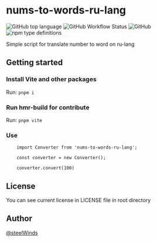 # nums-to-words-ru-lang
![GitHub top language](https://img.shields.io/github/languages/top/steelWinds/nums-to-words-ru-lang?style=for-the-badge)
![GitHub Workflow Status](https://img.shields.io/github/workflow/status/steelWinds/nums-to-words-ru-lang/Build-and-test?style=for-the-badge)
![GitHub](https://img.shields.io/github/license/steelWinds/nums-to-words-ru?style=for-the-badge)
![npm type definitions](https://img.shields.io/npm/types/nums-to-words-ru-lang?style=for-the-badge)

Simple script for translate number to word on ru-lang

## Getting started

### Install Vite and other packages

Run: ```pnpm i```

### Run hmr-build for contribute

Run: ```pnpm vite```

### Use

```
    import Converter from 'nums-to-words-ru-lang';

    const converter = new Converter();

    converter.convert(100)
```

## License

You can see current license in LICENSE file in root directory 

## Author

[@steelWinds](https://github.com/steelWinds)
